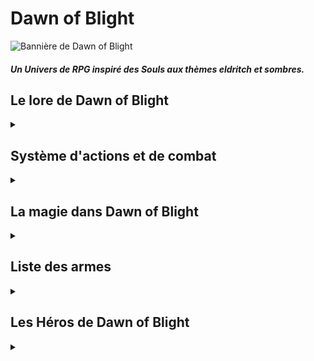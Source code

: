 # Dawn of Blight

![Bannière de Dawn of Blight](DoB_Banner.gif "Dawn of Blight")

##### Un Univers de RPG inspiré des Souls aux thèmes eldritch et sombres.

## Le lore de Dawn of Blight
<details>
<summary></summary>
### Localisation et date

Dawn of Blight prend place dans un futur dystopique où la population de l'Ici, ce plan de l'existence, a été réduite à une mèche de ce qu'elle représentait autrefois par une pandémie destructrice : le Fléau.

### Les comtés du Dawn

Les comtés du Dawn représentent l'entièreté du monde connu. Parmi eux, seul un océan est connu, à l'Est du Dawn, et est jusqu'à preuve du contraire d'une superficie infinie : Le Bord de l'Ici.

Mis à part la Tour de l'Aube et le Coeur Irréel, aucun point d'intérêt n'est connu dans le Dawn : suite aux ravages du Fléau sur les comtés, les villes à haute densité de population ont disparu.

Les clusters de propagation du Fléau se multiplient, et les zones sûres disparaissent les unes après les autres. Toute forme de vie semble être au bord de l'extinction...

Partout, les humains pourrissent et meurent, et avec eux, l'humanité de ceux qui survivent. La méfiance règne et "altruisme" est un mot dont le sens est depuis longtemps oublié.

### Le Fléau

Le Fléau est une affliction maintenant répandue dans le Dawn tout entier. Les personnes affectées par le Fléau semblent souffrir jusque dans le creux de leur âme, rendues démentes par la douleur et les symptômes psychologiques de la maladie longtemps avant qu'elle ne dévore leur enveloppe corporelle.

<img src="blightchest.webp" alt="Le Fléau" width="200"/>
<img src="blightchar1.jpg" alt="Le Fléau" width="150"/>
<img src="blightchar2.jpeg" alt="Le Fléau" width="200"/>

Les populations du Dawn ont des réactions différentes lors d'épidémies du Fléau : certaines tribus de peuples reclus, terrifiés par ses effets, abattent de sang-froid leurs pairs infectés avant de se débarasser de leurs cadavres; D'autres civilisations plus clémentes banissent leurs malades dans une zone de quarantaine où ils vivront et mourront entre eux.

Il est dit qu'aucune âme dans l'Ici ou les Ailleurs ne connaît de remède ni même de traitement contre le Fléau. Il semblerait que cette peste soit inarrêtable.

</details>

## Système d'actions et de combat

<details>
<summary></summary>
Dans Dawn of Blight, le combat est dangereux, et les personnages qui ne sont pas clairement destinés à résister aux coups (comme La Brute, l'Ornementé ou le Maître d'Armes utilisant un bouclier) devront faire preuve d'agilité pour esquiver les coups (le système de combat est orienté vers l'esquive plus que sur le tanking).

Chaque tour représente 6 secondes, pendant lesquelles chaque Héros peut effectuer des actions selon des règles définies. Le personnage peut :

 - Se déplacer de 30ft (~9m)
 - Effectuer une **Action Simple** (AS), comme attaquer avec ou sans arme, se déplacer à nouveau de 30ft ou ouvrir un coffre
 - Effectuer une **Action Rapide** (AR), comme ranger une arme ou en changer, asséner un coup de pommeau ou utiliser une compétence de Héros spécifiquement désignée comme *Rapide*

OU
 - Effectuer une **Action Lente** (AL), qui lui prendra le tour entier, l'immobilisant (comme la *Méditation* de l'Adepte) ou le déplaçant différemment d'un mouvement normal (comme l'*Attaque Sautée Arrière* du Maître d'Armes)


Les Héros ont aussi une et une seule (à l'exception de l'Adepte, du Maître d'armes se remémorant sa Présence et du Corrompu souffrant l'affliction du Jumeau, qui en ont deux) **Réaction** (R) par tour de jeu, leur permettant, alors que leur tour d'action est terminé, de réagir à une attaque ennemi ou un évènement de leur choix (à la discrétion du DM), en effectuant par exemple un pas de côté pour essayer d'éviter un coup d'épée ou une flèche.

Dans de rares cas, un Héros pourra effectuer une **Action Héroïque** (AH). Ces actions sont caractérisées par le fait qu'elles nécessitent plusieurs tours pour être amenées à terme, parfois en restreignant le mouvement du Héros.
</details>

## La magie dans Dawn of Blight

<details>
<summary></summary>
Dans les comtés du Dawn, la magie, bien que rare, est puissante. Cependant, peu connaissent réellement ses origines : elle se repose en réalité sur la perturbation des frontières entre le plan d'existence sur lequel le Dawn se trouve et les autres, respectivement appelés par les initiés l'*Ici* et les *Ailleurs*.

C'est pourquoi les fanatiques de Ganagoth, une caste sectaire prêchant la parole d'un hypothétique être surpassant les frontières entre les Ailleurs, méprisent l'arrogance et l'élitisme des apprentis et érudits de la Tour de l'Aube car ceux-ci sont convaincus d'avoir la capacité de conjurer des sorts naturellement sans perturber l'équilibre de ces frontières.

Certains peuples nient l'existence de la magie dans son ensemble, comme les moines qui ne croient qu'en leur divinité et pense que les capacités des mages sont des dons de sa part.
</details>

## Liste des armes

<details>
<summary></summary>

 - Toutes les armes de départ sont tirées de [ce site web](https://www.dandwiki.com/wiki/5e_SRD:Weapons).
 - Elles gardent leurs statistiques de base, si ce n'est le poids qui est géré différement dans Dawn of Blight.
 - Les Armes Super-Lourdes prennent une AS à dégainer, et les autres une AR. Les Armes de lancer Légères peuvent être dégainées et lancées en une seule AS. Sinon, deux AR peuvent être utilisées pour les dégainer puis les jeter.
 - Sont considérées "à distance" les armes utilisables seulement à distance.
 - Sont considérées "martiales" les armes définies comme telles dans le lien présent ci-dessus ou, pour celles qui en sont absentes, à la discrétion du DM. Les armes martiales sont restreintes au Maître d'Armes, l'Exilé, l'Ornementé et le Fou grâce à la compétence passive *Entraîné*.
 - Seuls le Maître d'Armes et l'Ornementé peuvent utiliser des boucliers grâce à la compétence passive *Protecteur*. Porter un bouclier limite les déplacements, ce qui est traduit dans Dawn of Blight par une limitation qui n'est évitable dans aucun cas d'une seule Réaction par tour.
 - Les armes et boucliers n'ayant pas de stats proviennent du lien présent ci-dessus, leurs stats sont donc disponibles là-bas. Celles en ayant sont donc importées d'autres sources ou crées de toutes pièces par moi-même.

### Armes de mêlée

<details>
<summary></summary>

#### Armes Super-Lourdes :


 - Massue lourde


#### Armes Lourdes :


 - Masse d'armes


#### Armes Moyennes :


 - Bâton
 - Lance
 - Arbalète légère
 - Massue


#### Armes Légères :


 - Dague
 - Hachette
 - Javelot
 - Marteau court
 - Couteau de lancer
 - Arc court
 - Fronde
 - Faucille


</details>

### Armes martiales de mêlée

<details>
<summary></summary>

##### Armes Super-Lourdes


 - Grande hache
 - Maul
 - Marteau de guerre


##### Armes Lourdes


 - Hache de combat
 - Fléau
 - Fauchard
 - Grande épée
 - Hallebarde
 - Lance de cavalerie
 - Étoile du matin
 - Pic
 - Pic de guerre
 - Arbalète lourde
 - Arc long


##### Armes Moyennes


 - Épée longue
 - Rapière
 - Cimeterre
 - trident
 - Fouet


##### Armes Légères


 - Épée courte
 - Sarbacane
 - Arbalète à main


</details>

### Armes à distance

<details>
<summary></summary>

#### Armes Moyennes :


 - Arbalète légère


#### Armes Légères :


 - Javelot
 - Couteau de lancer
 - Arc court
 - Fronde


</details>

### Armes martiales à distance

<details>
<summary></summary>

##### Armes Lourdes


 - Arbalète lourde
 - Arc long


##### Armes Moyennes




##### Armes Légères


 - Sarbacane
 - Arbalète à main


</details>

</details>

## Les Héros de Dawn of Blight

<details>
<summary></summary>

### Le Maître d'armes
<details>
<summary></summary>

<img src="masterofarmsmale.jpeg" alt="Maître d'armes" width="200"/>
<img src="masterofarmsfemale.png" alt="Maître d'armes" width="200"/>

##### Le Maître d'armes est un guerrier expérimenté et durci par la guerre, dont l'expérience de combat peut être mesurée au nombre de cicatrices. Son expertise des armes de mếlée lourdes est inégalable.

#### Passifs au niveau 0 :


 - *Harnaché* : Le Maître d'armes est le seul personnage capable de porter plus de deux armes. Il est équipé de :
   - Un crochet dorsal, qui peut accueillir une arme lourde ou une arme moyenne
   - Un fourreau de hanche, qui peut accueillir une arme moyenne ou deux armes légères
   - Un fourreau lombaire, qui peut accueillir une arme légère à l'horizontale.
	
 - *Protecteur* : Le Maître d'armes est le seul, mis à part l'Ornementé, à pouvoir utiliser des boucliers. Lorsqu'il utilise un bouclier, le Maître d'Armes ne peut avoir qu'une *Réaction* par tour, même si des compétences l'affectant indiquent le contraire.
 - *Forgé par la guerre* : Le Maître d'armes, fort de son expérience au combat, a un bonus naturel de +1 à tous les jets d'attaque.
 - *Polyvalence* : Les arbres de compétence du Maître d'armes se rejoignent à chaque niveau et ne requièrent pas d'adjacence avec la dernière compétence choisie, lui permettant de passer de l'un de ses arbres à n'importe lequel des autres n'importe quand.


#### Compétences Actives au niveau 0 :


 - *Feinte* : Le Maître d'armes est capable de déceler le potentiel d'une arme qu'un simple mercenaire ne verrait pas. Il peut donc utiliser son Action Rapide en plus de son Action Simple lorsqu'il attaque, pour attaquer avec un avantage.
<!-- TODO autres compétences actives ? -->


#### Arbres de compétences :

Le Maître d'armes a accès à quatre arbres de compétences :


 - *Souvenirs de l'Art de Combat* : Cet arbre permet au Maître d'armes de se remémorer des techniques qu'il a apprises au cours de sa vie. C'est ici que vous trouverez de nouvelles compétences requérant de l'agilité et de la maîtrise des armes. <!-- genre tournoyer avec l'arme etc -->
 - *Souvenirs de Force* : Cet arbre contient tous les souvenirs des exploits de force que le Maître d'armes a un jour atteint. Dans cet arbre de compétences, vous trouverez des compétences nécessitant de la force brute, utiles en combat comme ailleurs. <!-- techniques genre briser une garde avec une arme lourde, ou une porte avec un coup de pied. Actions Lentes -->
 - *Souvenirs de Robustesse* : Cet arbre représente tous les souvenirs des jours anciens où le maître d'arme était solide. Vous retrouverez ici des compétences améliorant la longévité du Héros ou permettant de faire de lui le centre d'attention des rangs ennemis. <!-- (tank, taunting -->
 - *Souvenirs de Présence* : Cet arbre est rempli de souvenirs de jours où le Maître d'armes a prouvé ses capacités sur le champ de bataille, faisant résonner son nom dans toutes les bouches des comtés du Dawn. Il présente les compétences permettant au Héros de combattre contre des ennemis multiples et d'utiliser son aura elle-même comme une arme. <!-- capacité à gérer plusieurs ennemis en même temps et force psychologique -->


#### Équipement de départ :

Emplacements : 

 - Crochet dorsal : Une arme lourde ou une arme moyenne
 - Fourreau de hanche : Une arme moyenne ou deux armes légères
 - Fourreau lombaire : Une arme légère


</details>

### Le Corrompu
<details>
<summary></summary>

##### Le Corrompu est un mercenaire au triste destin, dont le corps et l'âme sont infectés par une Entité venue d'un Ailleurs inconnu.

#### Passifs au niveau 0 :


 - *Deux fois deux yeux* : L'Entité ayant une conscience et une perception du monde propre à elle, elle peut aider le Corrompu en le prévenant parfois des dangers qui l'entourent ou des avis qu'elle a sur des situations ou des personnages. <!-- Il gagne occasionnellement aussi un bonus de +1 aux jets de sagesse --> 
 - *Ouïe du vide* : L'Entité sent les perturbations entre les Ailleurs et peut prévenir le Corrompu d'éventuelles tentatives d'attaques magiques.
<!-- TODO actifs arbre de compétence :  - *Enveloppe Instable* : Le Corrompu est capable de repousser violemment une personne qui touche sa peau nue d'une onde de choc envoyée par l'Entité.
 - *Sacrifice Protecteur* : L'Entité sacrifie une partie de son être pour boucher un portail ouvert par un sort ennemi, l'empêchant d'exister dans l'Ici. -->


#### Compétences actives au niveau 0 :


 - *Perturbation mineure* : AS. Le Corrompu perturbe légèrement l'équilibre entre l'Ici et les Ailleurs dans un point donné que peut atteindre l'Entité tendant le bras. Cette zone reste à cet endroit un tour, et tout personnage dont la tête la traverse est perturbé, voyant un court instant la frontière entre le réel et l'impossible se brouiller. Il est donc objet d'un désavantage dans tous ses jets de perception et de réaction. <!-- niveaux suivants : plus longtemps OU plus gros, et l'un ou l'autre pas les deux -->
<!-- TODO autres-->

<!-- tp ou portail / passer à travers mur / coup de main : main de l'entité au même endroit que main du corrompu --> 

#### Arbres de compétences :

Le Corrompu a accès à trois arbres de compétences :


 - *Affliction du condamné* : Cet arbre, qui représente la force de l'Entité habitant le Corrompu, contient des compétences puissantes mais qui forceront le Héros à s'abandonner à chaque fois un peu plus à elle, décuplant son pouvoir en en payant le prix : son humanité.
 - *Affliction du jumeau* : Le Corrompu empreintant ce chemin apprend à cohabiter avec l'Entité et établit une communication qui lui apporte des compétences stratégiques et de reconnaissance, dont l'efficacité est démultipliée par les deux esprits l'habitant.
 - *Affliction du démoniste* : Cet arbre représente la volonté du Corrompu. Il propose des compétences qui lui permettront de maîtriser l'entité, la réduisant à un simple outil, révélant des sorts de divination et de dématérialisation techniques qui se reposent sur la complexité de la conscience humaine et permettront au Corrompu de quitter son enveloppe corporelle.


Les arbres du Corrompu se rejoignent à certaines compétences "ponts" :


 - *Afflictions du Condamné et du Jumeau* : Ces compétences demandent au Corrompu de laisser l'Entité prendre le contrôle pendant un temps tout en restant conscient.
 - *Afflictions du Jumeau et du Démoniste* : À l'inverse, ces compétences permettent au Corrompu de puiser dans les pouvoirs bruts de l'Entité et de s'échapper un instant des limites de son corps humain sans pour autant l'abandonner.


</details>

### L'Érudit
<details>
<summary></summary>

##### L'Érudit est un prodige de la Tour de l'Aube, formé dans les arts des quatre écoles de magie.

#### Passifs au niveau 0 :


 - *Élève modèle* : Le mage est intelligent, et a longuement étudié dans l'anticipation de ses missions pour la Tour. <!-- Il possède un bonus de +1 à tous les jets d'intelligence --> 
 - *Entraînement Psionique* : Le mage, fort de son entraînement dans la Tour, possède une résistance accrue aux attaques mentales. <!-- désavantage contre lui -->


#### Compétences actives au niveau 0 :


 - *Séparation* : AS. L'Érudit peut écarter violemment des objets d'un même élément ou briser un objet déjà fragile.
 - *Flèche élémentale* : AS. L'Érudit est capable de conjurer une flèche grossière d'un élément de son choix.
 - *Courage* : AS. L'Érudit sait user de ses mots et de ses pouvoirs pour agir sur la perception d'un allié, lui permettant de faire abstraction de dommages pris pendant un instant. <!-- pv temporaires vraiment temporaires genre +3 HP pendant 3 tours -->
 - *Suggestion* : AR. L'Érudit peut utiliser sa magie pour appuyer ses propos et les faire sembler plus convaincants à qui les entend.


#### Arbres de Compétences :

L'Érudit a accès à quatre arbres de compétences correspondant aux quatre écoles de la Tour de l'Aube :


 - *École de la destruction* : Cet arbre de compétences, représentant des sorts utilitaires enseignés dans la Tour mais détournés par ses apprentis, contient des sorts capable de détruire, d'une façon ou d'une autre, des éléments présents autour de l'Érudit. Ces sorts sont dangereux, et demandent de la part des érudits un bon niveau de contrôle d'eux-mêmes pour ne pas mal finir. <!-- Plus les sorts sont puissants puis il perd le contrôle -->
 - *École du mimétisme : Cet arbre contient les sorts les plus artistiques de la Tour. La déformation des éléments qui les entourent permettent aux érudits de forger le monde à leur bon vouloir. Malheureusement, personne n'est assez puissant pour combiner taille, durée, solidité et finesse dans un seul sort. <!-- (contrôle des éléments pour autre chose que de la destruction, genre des cages) - t'es obligé de perdre soit la taille de ces constructions, soit leur durée, leur solidité ou leur précision -->
 - *École de l'ouverture* : Cette école est celle des altruistes, aussi peu nombreux qu'ils soient dans l'environnement orgueilleux et élitiste de la Tour de l'Aube. Elle enseigne aux apprentis des sorts de soin, d'aide et de protection. <!-- (soin, buffs, armures) -->
 - *École du contrôle* : Cet arbre représente l'enseignement dispensés aux apprentis de la Tour concernant les esprits. Il présente des sorts orientés vers le contrôle du psyché et la manipulation. Les sorts les plus puissants demandent aux érudits de se concentrer, faisant abstraction de leur alentours. <!-- Plus les sorts sont puissants plus ils demandent de concentration, le coupant du monde -->


Les quatre arbres de compétences de l'Érudit se rejoignent à certains sorts, partagés entre les écoles. <!-- 
destruction / mimétisme : bombes élémentales
mimétisme / ouverture : armures
ouverture / contrôle : liaisons entre les esprits de ses potes (entre eux ou avec ses adversaires ou même les adversaires entre eux), débuffs ennemis -->
</details>

### La Brute
<details>
<summary></summary>

##### La Brute est un ogre monstrueux aux origines volcaniques singulières, qui frappe avant de parler et agit avant de réfléchir.

#### Passifs au niveau 0 :


 - *Taille Gargantuesque* : La Brute est énorme, lui permettant de s'interposer au milieu d'un combat ou d'une zone de taille réduite pour changer le cours de l'action. Cependant, cette taille peut s'avérer problématique dans des situations nécessitant de la discrétion ou de l'agilité. <!-- malus de -2 sur les jets de discrétion et bonus de +2 sur les jets de constitution -->
 - *Force de Goliath* : La Brute, de par sa taille et ses origines guerrières, est capable de prouesses de force qu'un humain n'atteindrait jamais, même avec de l'entraînement, sans l'intervention de la magie.  
La Brute est le seul Héros capable de porter les armes de la catégorie ultra-lourdes, telles que les marteaux brise-roche, les massues montagnes, les gantelets, *etc*. <!-- +2 sur les jets de force aussi -->
 - *Sang Chaud* : La Brute tient difficilement en place : Il est difficile pour elle de ne pas s'énerver lorsque provoquée, par exemple. <!-- justifie aussi le même malus de -2 sur la discrétion et désavantage sur les jets de sagesse lorsque provoqué -->


#### Compétences actives au niveau 0 :


 - *Éruption* : AS. La Brute entre dans un état de rage aveugle et alors que son coeur bat à une vitesse folle, son sang se met à bouillir. Dans cet état, la peau de la brute est rouge et fumante, et des jets de vapeur s'échappent de ses pores. La Brute est incapable de tenir une arme en bois ou en métal sans la détruire, mais obtient un bonus de dégâts et de constitution considérables grâce à cette montée d'adrénaline -- non sans en payer le prix ensuite. Sortir de cet état consomme une AR. 


#### Arbres de compétences :

La Brute possède deux arbres de compétences :


 - *Descendance Monstrueuse* : Cet arbre contient des compétences liées à la descendance d'ogre de La Brute, qui lui permettront de mettre à l'oeuvre sa force dans des épreuves de destruction et de dégâts bruts. C'est aussi ici qu'il acquerra la capacité de terrifier ses adversaires lors de ses excès de rage comme en dehors.
 - *Descendance Volcanique* : Cet arbre de compétences correspond à la descendance de brasier de La Brute. C'est dans celui-ci que vous trouverez des compétences lui permettant d'améliorer ses dégâts de feu et de chaleur, de produire plus de dégâts lors de sa compétence *Éruption* et de mieux y résister lui-même.
<!-- citation de shakespeare intelligence mdr dans une compétence complètement hors-sol -->


</details>

### L'Adepte
<details>
<summary></summary>

##### L'Adepte est un pieux moine guidé par sa foi. Sa spiritualité est l'origine de sa force et fait de lui la preuve vivante que cette force peut prévaloir sur celle du corps. Les arts martiaux aident pas mal.

#### Passifs au niveau 0 :


 - *Un esprit sain dans un corps sain* : L'Adepte est frêle, mais sa foi est robuste, et rien ne peut l'ébranler. L'Adepte a **très** peu de points de vie mais chacun de ces PV est protégé par des points de *Foi*, qu'il peut récupérer en *Méditant*. <!-- compétences Un esprit sain dans un corps sain II - III - IV : 7, puis 10, puis 12 PF par PV -->
 - *Sixième sens* : L'Adepte est de nature calme et observatrice. Il peut réagir deux fois par tour aux actions adverses.
 - *No Stress* : L'Adepte ne gâche aucune goutte de sueur dans des mouvements surperflus, et aucune seconde passée à bouger ne l'est en vain. L'Adepte peut utiliser une AS et deux AR par tour. <!-- compétence No Stress II : il peut utiliser une fois une AR en tant qu'AS une fois par short rest-->
 - *Je Connais Le Kung-Fu* : L'Adepte est un artiste martial aguerri et sa foi lui proscrit d'utiliser des armes. Il ne peut donc se battre qu'à mains nues, mais jouit d'un bonus de dégâts dans cette pratique.


#### Compétences Actives au niveau 0 :


 - *Méditation* : AL. L'Adepte s'assoie en tailleur et fait abstraction totale du monde qui l'entoure. Dans la tranquilité, il trouve la plénitude, ainsi que tous les Points de Foi perdus pour le PV actuel. La *Méditation* est interrompue par une attaque. <!-- Méditation II : si déjà à fond dans la foi d'un PV, il peut récupérer un autre PV avec 0 de foi en méditant -- Méditation III : la méditation lui laisse quand même une réaction par tour, qui brise la méditation aussi, mais au moins ne lui fait pas perdre de PV s'il parvient à esquiver -- Méditation IV : Il récupère tous les PF ET le PV avec 0 de foi quand il médite -->


#### Arbres de compétence :


 - *Voie du corps* : Cet arbre de compétence représente l'entraînement assidu que l'Adepte a suivi pour faire de son enveloppe charnelle le récipient parfait pour un esprit robuste. Il contiendra des compétences lui permettant d'augmenter les dégâts produits à chaque tour, souvent en attaquant de manière répétée.
 - *Voie de l'esprit* : Cet arbre contient toutes les compétences relatives à la concentration hors-normes de l'Adepte. S'y trouvent des compétences actives et passives relatives à celle-ci, qui lui permettront de résister aux dégâts psychiques ou de lire les mouvements de ses adversaires.
 - *Voie de la foi* : Cet arbre contient les compétences liées à la foi inébranlable de l'Adepte, comme des prières accordant des protections divines ou des aides en combat.


Les arbres de compétences se rejoignent sur certaines compétences ponts, qui mêlent les caractéristiques de deux arbres.

<!-- chaque dégât = 2 points de volonté ? maybe prière qui fait que chaque dégât = 1 point de volonté ? -->

</details>

### L'Exilé
<details>
<summary></summary>

##### L'Exilé est un marin épéiste originaire d'une île de l'Archipel des Météores à l'Est des comtés du Dawn, dans le Bord de l'Ici. Son passé est brumeux, mais il ne tient pas son nom de nulle part.

#### Passifs au niveau 0 :


 - *Iaido* : L'Exilé a pratiqué le *Iaijutsu*, ou l'étude de l'art de dégainer le sabre, et obtient un considérable bonus lorsqu'il attaque en premier, par surprise ou par opportunité.
 - *Calme du loup* : L'Exilé, dans sa vie de pêcheur, a appris à ne pas effrayer ses prises. Il est particulièrement silencieux lorsque la situation l'impose et sait tirer profit de ses capacités de discrétion. Il est aussi, de ce fait, plus facilement caché dans la fumée et la brume.
 - *Grimpeur* : L'Exilé a passé sa vie de marin à escalader les mâts et les échelles de cordes des bateaux voguant sur le Bord de l'Ici. Il est agile et sait faire profit de toutes les accroches présentes sur une surface pour y grimper avec plus de facilité. Il est aussi capable de monter des murs plus hauts que ce dont la moyenne est capable. <!-- Grimpeur II : L'Exilé obtient une corde au bout de laquelle est attachée un poids en métal, lui permettant de swing sur toutes les poutres et autres barres qu'il trouve, ou de grimper sur un mur surplombé d'un poteau vertical. En combat, la détacher de sa ceinture utilise une AS -- Grimpeur III : La corde de l'Exilé est enfilée dans une manchette autour de son bras, lui permettant de la dégainer rapidement, même en combat avec une AR. Il peut maintenant aussi s'en servir pour des attaques de type lasso et swing en plein combat -- Grimpeur IV : L'Exilé remplace sa corde - et son bras droit - par une prothèse à ressort chargée d'un grappin en métal, qui lui permet (à l'aide d'une AR en combat) de tirer ce grappin dans une surface, aussi dure que du bois ou aussi fragile qu'un torse humain. il lui faut une AS pour rétracter son grappin avec une petite manivelle, ou une AL s'il s'agit de tracter un poids, comme un corps -- Grimpeur V : La prothèse de l'Exilé est maintenant chargée d'un moteur qui rétracte violemment le grappin au lieu d'une manivelle. Il peut donc le rétracter avec une AR, ou une AS s'il s'agit de tracter un poids. -->


#### Capacités actives au niveau 0 :


 - *Sprint Estoc* : AS. L'Exilé sprinte en avant (en plus de son déplacement) et saute l'épée tendue, dans un mouvement perforateur. Ce coup peut percer les armures de cuir. <!-- compétence II : Sprint Croissant : AS, l'exilé sprinte en avant et slice à l'horizontale, dans un coup moins puissant que le sprint estoc mais qui permet de couper plusieurs ennemis en même temps -- compétence III : Sprint Balayeur : AS, l'exilé sprinte en avant et slice à l'horizontale tout en glissant en coupant les chevilles de ses adversaires -->
 - *Bombe Fumigène* : AR. L'Exilé jette une bombe fumigène sous ses pieds, qui explose instantanément. Toute personne dans un rayon de 5 pieds du point d'impact gagne une immunité aux attaques d'opportunité et les attaques (qui ne sont pas des attaques de zones) sur eux ont un désavantage. L'Exilé peut utiliser une AS pour l'envoyer autre part, à distance maximale de 30ft (9m). Cette compétence est disponible 2 fois par long repos, puis 3, 4 et 5 au niveaux II, III et IV de compétence.
 - *Pistolet à silex* : 


#### Arbres de compétence :

</details>


L'Exilé
    shinobi & pirate
    pistolet à poudre, épée courbée comme un katana mais dual sided, bombes à fumigènes et juste bombes.
    trois arbres :
        arbre du loup solitaire (aikido),
        arbre de l'harmonie (attaques combinant les deux origines),
        arbre du loup de mer (compétences de pirate).
    ils se rejoignent un niveau sur deux
<!-- grappin, tyrolienne quand amélioré -->

Le Martyre
    ranger - druide, trappeur
    parle aux animaux, enchanteur. a les deux yeux percés de ronces et du sang sur le visage et voit donc comme daredevil mdr :
    ne peut pas voir les couleurs ou les écritures mais peut voir les formes parfaitement et dans le noir, même cachées sous un cloth
    arbres : 
        arbre de 

L'Ornementé (Paladin, protecteur : corps en armure toujours, vraiment lent) arbre de l'ange, <!-- trouver des arbres / copier le passif protecteur du maître d'armes -->

Le Fou (Barde, danseur, se bat en dansant, possède des branchies qui échoent de la musique comme une sirène) (armure orange légère à la Nod dans Epic de disney, avec des colliers de cou oranges / or)
<!-- actif Sirène ou Jukebox qui permet d'imiter un son, niveau I : une voix, niveau II : bonus quelconque sur la conviction, niveau III : charme qqn comme une sirène, niveau IV : le fait faire qqch carrément -->

chaque arbre de compétences donne X points qui peuvent être partagés : exemple si tu passes niveau 5, t'as 5 points, tu peux prendre un truc niveau 5 ou un 4 et un 1 ou un 2 et un autre 2 et un 1 peu importe, mais tu dois tout dépenser à chaque niveau pas le choix. tu peux dépenser le prix d'un sort + 1 pour l'avoir sans avoir ceux qui le lient à celui où t'es

</details>

<!-- TODO / idées : faire un tuto pour chaque perso ou chacun des joueurs joue son Héros en entraînement et les autres joueurs jouent des adversaires : 
 - Le Maître d'armes se remémorant un combat de ses 20 ans contre trois mercenaires,
 - Le Corrompu bully par des bandits dans une ruelle, qu'il oblitère
 - L'Érudit faisant passer un Examen à 3 apprentis, et ils le ratent
 - La Brute explosant une équipe de mercenaires amateurs qui voulaient son sang pour jsp quel antidote au Fléau
 - L'Adepte s'entraînant dans sa tête face à 3 générations de son esprit
 - L'Exilé sur son voilier qui se bat contre des marins d'eau douce : un avec un pistolet et deux avec des sabres de pirate
 - Le Martyre qui se bat contre des braconniers
 - L'Ornementé qui se bat avec un chevalier qui meurt au combat contre un duo de croisadiers
 - Le Fou qui se bat contre des fanatiques de Ganagoth qui sont effrayés par ses techniques 

faire les fiches personnages de chaque Héros

traduire les bonus passifs de +X en simples modifiers style dex str etc ?

-->

